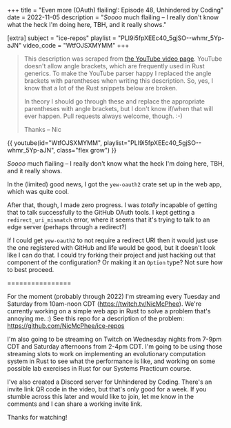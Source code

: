 +++
title = "Even more (OAuth) flailing!: Episode 48, Unhindered by Coding"
date = 2022-11-05
description = "_Soooo_ much flailing – I really don't know what the heck I'm doing here, TBH, and it really shows."

[extra]
subject = "ice-repos"
playlist = "PLI9i5fpXEEc40_5gjSO--whmr_5Yp-aJN"
video_code = "WtfOJSXMYMM"
+++

> This description was scraped from
> [the YouTube video page](https://www.youtube.com/watch?v=WtfOJSXMYMM&list=PLI9i5fpXEEc40_5gjSO--whmr_5Yp-aJN).
> YouTube doesn't allow angle brackets, which are frequently used
> in Rust generics. To make the YouTube parser happy I replaced the
> angle brackets with parentheses when writing this description.
> So, yes, I know that a lot of the Rust snippets below are broken.
>
> In theory I should go through these and replace
> the appropriate parentheses with angle brackets, but I don't
> know if/when that will ever happen. Pull requests always
> welcome, though. :-)
>
> Thanks – Nic

<div>
 {{ 
    youtube(id="WtfOJSXMYMM", playlist="PLI9i5fpXEEc40_5gjSO--whmr_5Yp-aJN", class="flex grow")
 }} 
</div>

_Soooo_ much flailing – I really don't know what the heck I'm doing here, TBH, and it really shows.

In the (limited) good news, I got the `yew-oauth2` crate set up in the web app, which was quite cool. 

After that, though, I made zero progress. I was _totally_ incapable of getting that to talk successfully to the GitHub OAuth tools. I kept getting a `redirect_uri_mismatch` error, where it seems that it's trying to talk to an edge server (perhaps through a redirect?)

If I could get `yew-oauth2` to not require a redirect URI then it would just use the one registered with GitHub and life would be good, but it doesn't look like I can do that. I could try forking their project and just hacking out that component of the configuration? Or making it an `Option` type? Not sure how to best proceed.

================

For the moment (probably through 2022) I'm streaming every Tuesday and Saturday from 10am-noon CDT (https://twitch.tv/NicMcPhee). We're currently working on a simple web app in Rust to solve a problem that's annoying me. :) See this repo for a description of the problem: https://github.com/NicMcPhee/ice-repos

I'm also going to be streaming on Twitch on Wednesday nights from 7-9pm CDT and Saturday afternoons from 2-4pm CDT. I'm going to be using those streaming slots to work on implementing an evolutionary computation system in Rust to see what the performance is like, and working on some possible lab exercises in Rust for our Systems Practicum course.

I've also created a Discord server for Unhindered by Coding. There's an invite link QR code in the video, but that's only good for a week. If you stumble across this later and would like to join, let me know in the comments and I can share a working invite link.

Thanks for watching!
